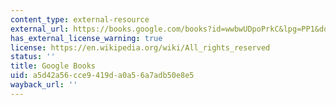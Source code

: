 ```yaml
---
content_type: external-resource
external_url: https://books.google.com/books?id=wwbwUDpoPrkC&lpg=PP1&dq=mckibben%20eaarth&pg=PP1#v=onepage&q&f=false
has_external_license_warning: true
license: https://en.wikipedia.org/wiki/All_rights_reserved
status: ''
title: Google Books
uid: a5d42a56-cce9-419d-a0a5-6a7adb50e8e5
wayback_url: ''
---
```

